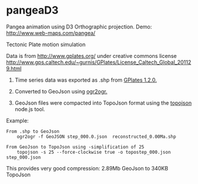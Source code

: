 pangeaD3
========

Pangea animation using D3 Orthographic projection.
Demo: http://www.web-maps.com/pangea/

Tectonic Plate motion simulation
 
Data is from http://www.gplates.org/ under creative commons license
http://www.gps.caltech.edu/~gurnis/GPlates/License_Caltech_Global_201129.html

1) Time series data was exported as .shp from <a href="http://www.gplates.org/" target="_blank">GPlates 1.2.0.</a> 

2) Converted to GeoJson using <a href="http://www.gdal.org/ogr2ogr.html" target="_blank">ogr2ogr.</a> 

3) GeoJson files were compacted into TopoJson format using the <a href="https://github.com/mbostock/topojson/wiki" target="_blank">topojson</a> node.js tool.

Example:

	From .shp to GeoJson
		ogr2ogr -f GeoJSON step_000.0.json  reconstructed_0.00Ma.shp

	From GeoJson to TopoJson using -simplification of 25 
		topojson -s 25 --force-clockwise true -o topostep_000.json    step_000.json

This provides very good compression: 2.89Mb GeoJson to 340KB TopoJson
